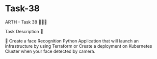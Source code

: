 # Task-38

ARTH - Task 38 👨🏻‍💻 

Task Description 📄

📌 Create a face Recognition Python Application that will launch an infrastructure by using Terraform or Create a deployment on Kubernetes Cluster when your face detected by camera. 
